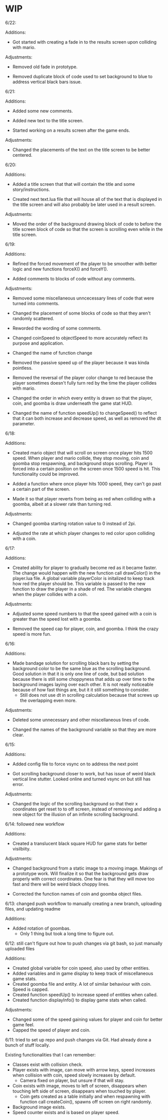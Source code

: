 # WIP

6/22:

Additions:

- Got started with creating a fade in to the results screen upon colliding with mario.

Adjustments:

- Removed old fade in prototype.

- Removed duplicate block of code used to set background to blue to address vertical black bars issue.

6/21:

Additions:

- Added some new comments.

- Added new text to the title screen.

- Started working on a results screen after the game ends.

Adjustments:

- Changed the placements of the text on the title screen to be better centered.

6/20:

Additions:

- Added a title screen that that will contain the title and some story/instructions.

- Created next text.lua file that will house all of the text that is displayed in the title screen and will also probably be later used in a result screen.

Adjustments:

- Moved the order of the background drawing block of code to before the title screen block of code so that the screen is scrolling even while in the title screen.

6/19:

Additions:

- Refined the forced movement of the player to be smoother with better logic and new functions forceX() and forceY().

- Added comments to blocks of code without any comments.

Adjustments:

- Removed some miscellaneous unncecessary lines of code that were turned into comments.

- Changed the placement of some blocks of code so that they aren't randomly scattered.

- Reworded the wording of some comments.

- Changed coinSpeed to objectSpeed to more accurately reflect its purpose and application.

- Changed the name of function change

- Removed the passive speed up of the player because it was kinda pointless.

- Removed the reversal of the player color change to red because the player sometimes doesn't
  fully turn red by the time the player collides with mario.
 
- Changed the order in which every entity is drawn so that the player, coin, and goomba is draw
  underneath the game stat HUD.
  
- Changed the name of function speedUp() to changeSpeed() to reflect that it can both increase and
  decrease speed, as well as removed the dt parameter.

6/18:

Additions:

- Created mario object that will scroll on screen once player hits 1500 speed. When player and mario collide, they stop moving, coin and goomba stop respawning, and     background stops scrolling. Player is forced into a certain position on the screen once 1500 speed is hit. This functionality could be improved.

- Added a function where once player hits 1000 speed, they can't go past a certain part of the screen.

- Made it so that player reverts from being as red when colliding with a goomba, albeit at a slower rate than turning red.
  
Adjustments:

- Changed goomba starting rotation value to 0 instead of 2pi.

- Adjusted the rate at which player changes to red color upon colliding with a coin.

6/17:

Additions:

- Created ability for player to gradually become red as it became faster. The change would happen with the new function call drawColor() in the player.lua file. A       global variable playerColor is initalized to keep track how red the player should be. This variable is passed to the new function to draw the player in a shade of     red. The variable changes when the player collides with a coin.
  
Adjustments:

- Adjusted some speed numbers to that the speed gained with a coin is greater than the speed lost with a goomba.

- Removed the speed cap for player, coin, and goomba. I think the crazy speed is more fun.

6/16:

Additions:

- Made bandage solution for scrolling black bars by setting the background color to be the same blue as the scrolling background. Good solution in that it is only one   line of code, but bad solution because there is still some choppyness that adds up over time to the background images laying over each other. It is not really         noticeable because of how fast things are, but it it still something to consider.
  - Still does not use dt in scrolling calculation because that screws up the overlapping even more.
  
Adjustments:

- Deleted some unnecessary and other miscellaneous lines of code.

- Changed the names of the background variable so that they are more clear.

6/15:

Additions:

- Added config file to force vsync on to address the next point

- Got scrolling background closer to work, but has issue of weird black vertical line stutter. Looked online and turned vsync on but still has error.

Adjustments:

- Changed the logic of the scrolling background so that their x coordinates get reset to to off screen, instead of removing and adding a new object for the illusion of   an infinite scrolling background.

6/14: followed new workflow

Additions:

- Created a translucent black square HUD for game stats for better visilbiity.

Adjustments:

- Changed background from a static image to a moving image. Makings of a prototype work. Will finalize it so that the background gets draw properly with correct         coordinates. One fear is that they will move too fast and there will be weird black choppy lines.
  
- Corrected the function names of coin and goomba object files.

6/13: changed push workflow to manually creating a new branch, uploading files, and updating readme

Additions:

- Added rotation of goombas.
  - Only 1 thing but took a long time to figure out.

6/12: still can't figure out how to push changes via git bash, so just manually uploaded files

Additions:

- Created global variable for coin speed, also used by other entities.
- Added variables and in game display to keep track of miscellaneous game stats.
- Created goomba file and entity. A lot of similar behaviour with coin. Speed is capped.
- Created function speedUp() to increase speed of entities when called.
- Created function displayInfo() to display game stats when called.

Adjustments:
- Changed some of the speed gaining values for player and coin for better game feel.
- Capped the speed of player and coin.

6/11: tried to set up repo and push changes via Git. Had already done a bunch of stuff locally.

Existing functionalities that I can remember:
  
- Classes exist with collision check.
- Player exists with image, can move with arrow keys, speed increases when collision with coin, speed slowly increases by default.
  -  Camera fixed on player, but unsure if that will stay.
- Coin exists with image, moves to left of screen, disappears when touching left side of screen, disappears when touched by player.
  - Coin gets created as a table initially and when respawning with function call createCoin(), spawns off screen on right randomly.
- Background image exists.
- Speed counter exists and is based on player speed.
